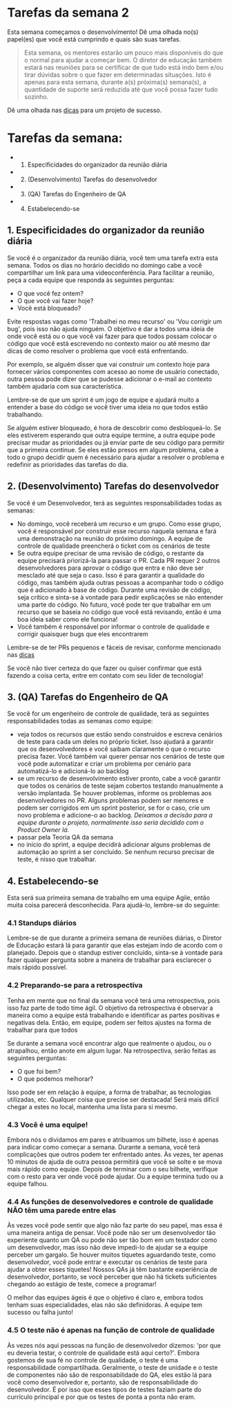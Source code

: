 # Tarefas da semana 2

Esta semana começamos o desenvolvimento! Dê uma olhada no(s) papel(es) que você está cumprindo e quais são suas tarefas.

> Esta semana, os mentores estarão um pouco mais disponíveis do que o normal para ajudar a começar bem. O diretor de educação também estará nas reuniões para se certificar de que tudo está indo bem e/ou tirar dúvidas sobre o que fazer em determinadas situações. Isto é apenas para esta semana, durante a(s) próxima(s) semana(s), a quantidade de suporte será reduzida até que você possa fazer tudo sozinho.

Dê uma olhada nas [dicas](../TIPS.md) para um projeto de sucesso.

# Tarefas da semana:

- 1. Especificidades do organizador da reunião diária
- 2. (Desenvolvimento) Tarefas do desenvolvedor
- 3. (QA) Tarefas do Engenheiro de QA
- 4. Estabelecendo-se

## 1. Especificidades do organizador da reunião diária

Se você é o organizador da reunião diária, você tem uma tarefa extra esta semana. Todos os dias no horário decidido no domingo cabe a você compartilhar um link para uma videoconferência. Para facilitar a reunião, peça a cada equipe que responda às seguintes perguntas:

- O que você fez ontem?
- O que você vai fazer hoje?
- Você está bloqueado?

Evite respostas vagas como 'Trabalhei no meu recurso' ou 'Vou corrigir um bug', pois isso não ajuda ninguém. O objetivo é dar a todos uma ideia de onde você está ou o que você vai fazer para que todos possam colocar o código que você está escrevendo no contexto maior ou até mesmo dar dicas de como resolver o problema que você está enfrentando.

Por exemplo, se alguém disser que vai construir um contexto hoje para fornecer vários componentes com acesso ao nome de usuário conectado, outra pessoa pode dizer que se pudesse adicionar o e-mail ao contexto também ajudaria com sua característica.

Lembre-se de que um sprint é um jogo de equipe e ajudará muito a entender a base do código se você tiver uma ideia no que todos estão trabalhando.

Se alguém estiver bloqueado, é hora de descobrir como desbloqueá-lo. Se eles estiverem esperando que outra equipe termine, a outra equipe pode precisar mudar as prioridades ou já enviar parte de seu código para permitir que a primeira continue. Se eles estão presos em algum problema, cabe a todo o grupo decidir quem é necessário para ajudar a resolver o problema e redefinir as prioridades das tarefas do dia.

## 2. (Desenvolvimento) Tarefas do desenvolvedor

Se você é um Desenvolvedor, terá as seguintes responsabilidades todas as semanas:

- No domingo, você receberá um recurso e um grupo. Como esse grupo, você é responsável por construir esse recurso naquela semana e fará uma demonstração na reunião do próximo domingo. A equipe de controle de qualidade preencherá o ticket com os cenários de teste
- Se outra equipe precisar de uma revisão de código, o restante da equipe precisará priorizá-la para passar o PR. Cada PR requer 2 outros desenvolvedores para aprovar o código que entra e não deve ser mesclado até que seja o caso. Isso é para garantir a qualidade do código, mas também ajuda outras pessoas a acompanhar todo o código que é adicionado à base de código. Durante uma revisão de código, seja crítico e sinta-se à vontade para pedir explicações se não entender uma parte do código. No futuro, você pode ter que trabalhar em um recurso que se baseia no código que você está revisando, então é uma boa ideia saber como ele funciona!
- Você também é responsável por informar o controle de qualidade e corrigir quaisquer bugs que eles encontrarem

Lembre-se de ter PRs pequenos e fáceis de revisar, conforme mencionado nas [dicas](../TIPS.md)

Se você não tiver certeza do que fazer ou quiser confirmar que está fazendo a coisa certa, entre em contato com seu líder de tecnologia!

## 3. (QA) Tarefas do Engenheiro de QA

Se você for um engenheiro de controle de qualidade, terá as seguintes responsabilidades todas as semanas como equipe:

- veja todos os recursos que estão sendo construídos e escreva cenários de teste para cada um deles no próprio ticket. Isso ajudará a garantir que os desenvolvedores e você saibam claramente o que o recurso precisa fazer. Você também vai querer pensar nos cenários de teste que você pode automatizar e criar um problema por cenário para automatizá-lo e adicioná-lo ao backlog
- se um recurso de desenvolvimento estiver pronto, cabe a você garantir que todos os cenários de teste sejam cobertos testando manualmente a versão implantada. Se houver problemas, informe os problemas aos desenvolvedores no PR. Alguns problemas podem ser menores e podem ser corrigidos em um sprint posterior, se for o caso, crie um novo problema e adicione-o ao backlog. _Deixamos a decisão para a equipe durante o projeto, normalmente isso seria decidido com o Product Owner lá._
- passar pela Teoria QA da semana
- no início do sprint, a equipe decidirá adicionar alguns problemas de automação ao sprint a ser concluído. Se nenhum recurso precisar de teste, é nisso que trabalhar.

## 4. Estabelecendo-se

Esta será sua primeira semana de trabalho em uma equipe Agile, então muita coisa parecerá desconhecida. Para ajudá-lo, lembre-se do seguinte:

### 4.1 Standups diários

Lembre-se de que durante a primeira semana de reuniões diárias, o Diretor de Educação estará lá para garantir que elas estejam indo de acordo com o planejado. Depois que o standup estiver concluído, sinta-se à vontade para fazer qualquer pergunta sobre a maneira de trabalhar para esclarecer o mais rápido possível.

### 4.2 Preparando-se para a retrospectiva

Tenha em mente que no final da semana você terá uma retrospectiva, pois isso faz parte de todo time ágil. O objetivo da retrospectiva é observar a maneira como a equipe está trabalhando e identificar as partes positivas e negativas dela. Então, em equipe, podem ser feitos ajustes na forma de trabalhar para que todos

Se durante a semana você encontrar algo que realmente o ajudou, ou o atrapalhou, então anote em algum lugar. Na retrospectiva, serão feitas as seguintes perguntas:

- O que foi bem?
- O que podemos melhorar?

Isso pode ser em relação à equipe, a forma de trabalhar, as tecnologias utilizadas, etc. Qualquer coisa que precise ser destacada! Será mais difícil chegar a estes no local, mantenha uma lista para si mesmo.

### 4.3 Você é uma equipe!

Embora nós o dividamos em pares e atribuamos um bilhete, isso é apenas para indicar como começar a semana. Durante a semana, você terá complicações que outros podem ter enfrentado antes. Às vezes, ter apenas 10 minutos de ajuda de outra pessoa permitirá que você se solte e se mova mais rápido como equipe. Depois de terminar com o seu bilhete, verifique com o resto para ver onde você pode ajudar. Ou a equipe termina tudo ou a equipe falhou.

### 4.4 As funções de desenvolvedores e controle de qualidade NÃO têm uma parede entre elas

Às vezes você pode sentir que algo não faz parte do seu papel, mas essa é uma maneira antiga de pensar. Você pode não ser um desenvolvedor tão experiente quanto um QA ou pode não ser tão bom em um testador como um desenvolvedor, mas isso não deve impedi-lo de ajudar se a equipe perceber um gargalo. Se houver muitos tíquetes aguardando teste, como desenvolvedor, você pode entrar e executar os cenários de teste para ajudar a obter esses tíquetes! Nossos QAs já têm bastante experiência de desenvolvedor, portanto, se você perceber que não há tickets suficientes chegando ao estágio de teste, comece a programar!

O melhor das equipes ágeis é que o objetivo é claro e, embora todos tenham suas especialidades, elas não são definidoras. A equipe tem sucesso ou falha junto!

### 4.5 O teste não é apenas na função de controle de qualidade

Às vezes nós aqui pessoas na função de desenvolvedor dizemos: 'por que eu deveria testar, o controle de qualidade está aqui certo?'. Embora gostemos de sua fé no controle de qualidade, o teste é uma responsabilidade compartilhada. Geralmente, o teste de unidade e o teste de componentes não são de responsabilidade do QA, eles estão lá para você como desenvolvedor e, portanto, são de responsabilidade do desenvolvedor. É por isso que esses tipos de testes faziam parte do currículo principal e por que os testes de ponta a ponta não eram.

